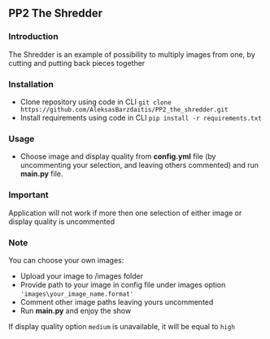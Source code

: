 ## PP2 The Shredder

### Introduction
The Shredder is an example of possibility to multiply images from one, by cutting and putting back pieces together

### Installation

- Clone repository using code in CLI `git clone https://github.com/AleksasBarzdaitis/PP2_the_shredder.git`
- Install requirements using code in CLI `pip install -r requirements.txt`

### Usage

- Choose image and display quality from **config.yml** file (by uncommenting your selection, and leaving others commented) and run **main.py** file.

### Important

Application will not work if more then one selection of either image or display quality is uncommented

### Note

You can choose your own images:

- Upload your image to /images folder
- Provide path to your image in config file under images option `'images\your_image_name.format'`
- Comment other image paths leaving yours uncommented
- Run **main.py** and enjoy the show

If display quality option `medium` is unavailable, it will be equal to `high`
